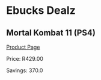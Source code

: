 
# Ebucks Dealz
## Mortal Kombat 11 (PS4)
[Product Page](https://www.ebucks.com/web/shop/productSelected.do?prodId=1066571073&catId=724351586)

Price: R429.00

Savings: 370.0


	